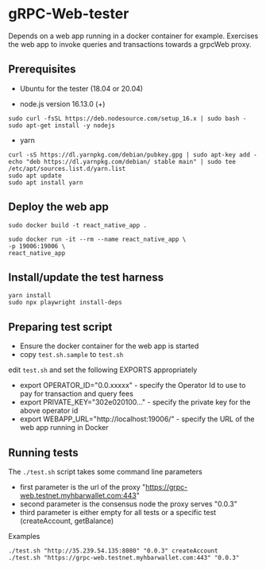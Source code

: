 # gRPC-Web-tester

Depends on a web app running in a docker container for example.
Exercises the web app to invoke queries and transactions towards a grpcWeb proxy.

## Prerequisites

* Ubuntu for the tester (18.04 or 20.04)

* node.js version 16.13.0 (+)

```shell
sudo curl -fsSL https://deb.nodesource.com/setup_16.x | sudo bash -
sudo apt-get install -y nodejs
```

* yarn

```shell
curl -sS https://dl.yarnpkg.com/debian/pubkey.gpg | sudo apt-key add -
echo "deb https://dl.yarnpkg.com/debian/ stable main" | sudo tee /etc/apt/sources.list.d/yarn.list
sudo apt update
sudo apt install yarn
```

## Deploy the web app

```shell
sudo docker build -t react_native_app .

sudo docker run -it --rm --name react_native_app \
-p 19006:19006 \
react_native_app
```

## Install/update the test harness

```shell
yarn install
sudo npx playwright install-deps
```

## Preparing test script

* Ensure the docker container for the web app is started
* copy `test.sh.sample` to `test.sh`

edit `test.sh` and set the following EXPORTS appropriately

* export OPERATOR_ID="0.0.xxxxx" - specify the Operator Id to use to pay for transaction and query fees 
* export PRIVATE_KEY="302e020100..." - specify the private key for the above operator id
* export WEBAPP_URL="http://localhost:19006/" - specify the URL of the web app running in Docker

## Running tests

The `./test.sh` script takes some command line parameters

* first parameter is the url of the proxy "https://grpc-web.testnet.myhbarwallet.com:443"
* second parameter is the consensus node the proxy serves "0.0.3"
* third parameter is either empty for all tests or a specific test (createAccount, getBalance)

Examples

```shell
./test.sh "http://35.239.54.135:8080" "0.0.3" createAccount
./test.sh "https://grpc-web.testnet.myhbarwallet.com:443" "0.0.3"
```
